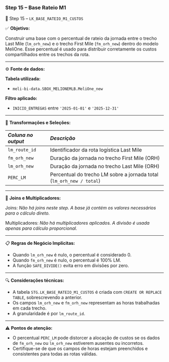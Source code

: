 ### Step 15 – Base Rateio M1

🔹 Step 15 – `LK_BASE_RATEIO_M1_CUSTOS`

✅ **Objetivo:**

Construir uma base com o percentual de rateio da jornada entre o trecho Last Mile (`lm_orh_new`) e o trecho First Mile (`fm_orh_new`) dentro do modelo MeliOne. Esse percentual é usado para distribuir corretamente os custos compartilhados entre os trechos da rota.

---

⚙️ **Fonte de dados:**

**Tabela utilizada:**
- `meli-bi-data.SBOX_MELIONEMLB.MeliOne_new`

**Filtro aplicado:**
- `INICIO_ENTREGAS` entre `'2025-01-01'` e `'2025-12-31'`

---

📐 **Transformações e Seleções:**

| *Coluna no output* | *Descrição*                                                                 |
| :------------------| :-------------------------------------------------------------------------- |
| `lm_route_id`       | Identificador da rota logística Last Mile                                  |
| `fm_orh_new`        | Duração da jornada no trecho First Mile (ORH)                              |
| `lm_orh_new`        | Duração da jornada no trecho Last Mile (ORH)                               |
| `PERC_LM`           | Percentual do trecho LM sobre a jornada total (`lm_orh_new / total`)       |

---

🔁 **Joins e Multiplicadores:**

Joins: *Não há joins neste step. A base já contém os valores necessários para o cálculo direto.*

Multiplicadores: *Não há multiplicadores aplicados. A divisão é usada apenas para cálculo proporcional.*

---

📋 **Regras de Negócio Implícitas:**

- Quando `lm_orh_new` é nulo, o percentual é considerado 0.
- Quando `fm_orh_new` é nulo, o percentual é 100% LM.
- A função `SAFE_DIVIDE()` evita erro em divisões por zero.

---

🔍 **Considerações técnicas:**

- A tabela `STG.LK_BASE_RATEIO_M1_CUSTOS` é criada com `CREATE OR REPLACE TABLE`, sobrescrevendo a anterior.
- Os campos `lm_orh_new` e `fm_orh_new` representam as horas trabalhadas em cada trecho.
- A granularidade é por `lm_route_id`.

---

⚠️ **Pontos de atenção:**

- O percentual `PERC_LM` pode distorcer a alocação de custos se os dados de `fm_orh_new` ou `lm_orh_new` estiverem ausentes ou incorretos.
- Certifique-se de que os campos de horas estejam preenchidos e consistentes para todas as rotas válidas.
